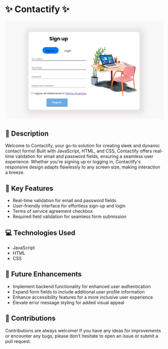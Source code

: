 # ✨ Contactify ✨

![Contactify](Capture.PNG)

## 🚀 Description

Welcome to Contactify, your go-to solution for creating sleek and dynamic contact forms! Built with JavaScript, HTML, and CSS, Contactify offers real-time validation for email and password fields, ensuring a seamless user experience. Whether you're signing up or logging in, Contactify's responsive design adapts flawlessly to any screen size, making interaction a breeze.

## 🌟 Key Features

- Real-time validation for email and password fields
- User-friendly interface for effortless sign-up and login
- Terms of service agreement checkbox
- Required field validation for seamless form submission

## 💻 Technologies Used

- JavaScript
- HTML
- CSS
## 🔮 Future Enhancements

- Implement backend functionality for enhanced user authentication
- Expand form fields to include additional user profile information
- Enhance accessibility features for a more inclusive user experience
- Elevate error message styling for added visual appeal

## 🙌 Contributions
Contributions are always welcome! If you have any ideas for improvements or encounter any bugs, please don't hesitate to open an issue or submit a pull request.


